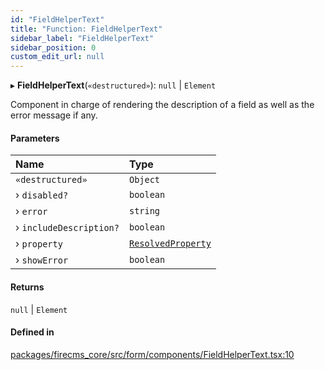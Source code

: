 ```yaml
---
id: "FieldHelperText"
title: "Function: FieldHelperText"
sidebar_label: "FieldHelperText"
sidebar_position: 0
custom_edit_url: null
---
```


▸ **FieldHelperText**(`«destructured»`): ``null`` \| `Element`

Component in charge of rendering the description of a field
as well as the error message if any.

#### Parameters

| Name | Type |
| :------ | :------ |
| `«destructured»` | `Object` |
| › `disabled?` | `boolean` |
| › `error` | `string` |
| › `includeDescription?` | `boolean` |
| › `property` | [`ResolvedProperty`](../types/ResolvedProperty.md) |
| › `showError` | `boolean` |

#### Returns

``null`` \| `Element`

#### Defined in

[packages/firecms_core/src/form/components/FieldHelperText.tsx:10](https://github.com/FireCMSco/firecms/blob/d45f3739/packages/firecms_core/src/form/components/FieldHelperText.tsx#L10)
